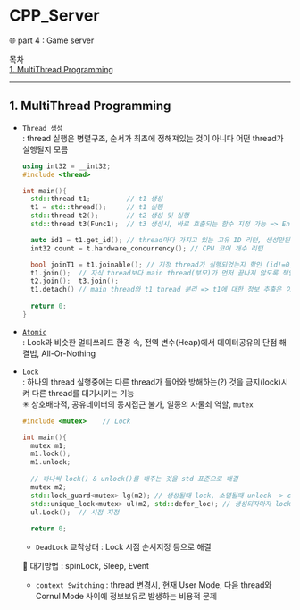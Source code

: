# CPP_Server
🌐 part 4 : Game server

목차   
[1. MultiThread Programming](#1-multithread-programming)

---
<H2>1. MultiThread Programming</H2>

- `Thread 생성`   
    : thread 실행은 병렬구조, 순서가 최초에 정해져있는 것이 아니다 어떤 thread가 실행될지 모름
  ```C++
  using int32 = __int32;
  #include <thread> 

  int main(){
    std::thread t1;         // t1 생성
    t1 = std::thread();     // t1 실행
    std::thread t2();       // t2 생성 및 실행
    std::thread t3(Func1);  // t3 생성시, 바로 호출되는 함수 지정 가능 => Entry Point

    auto id1 = t1.get_id(); // thread마다 가지고 있는 고유 ID 리턴, 생성만된 혹은 종료된 thread의 id = 0
    int32 count = t.hardware_concurrency(); // CPU 코어 개수 리턴

    bool joinT1 = t1.joinable(); // 지정 thread가 실행되었는지 학인 (id!=0)
    t1.join();  // 자식 thread보다 main thread(부모)가 먼저 끝나지 않도록 책임져주는 함수
    t2.join();  t3.join();
    t1.detach() // main thread와 t1 thread 분리 => t1에 대한 정보 추출은 이제 불가능 
    
    return 0;
  }
  ```   
- [`Atomic`](https://github.com/szun8/CPP_Server/commit/1fc9bb588be7684bdff754bef5b3147d7d1c73dc)   
    : Lock과 비슷한 멀티쓰레드 환경 속, 전역 변수(Heap)에서 데이터공유의 단점 해결법, All-Or-Nothing   
    
- `Lock`   
    : 하나의 thread 실행중에는 다른 thread가 들어와 방해하는(?) 것을 금지(lock)시켜 다른 thread를 대기시키는 기능   
    ✳ 상호배타적, 공유데이터의 동시접근 불가, 일종의 자물쇠 역할, `mutex`   
    ```C++
    #include <mutex>	// Lock
    
    int main(){
      mutex m1;
      m1.lock();
      m1.unlock;
      
      // 하나씩 lock() & unlock()를 해주는 것을 std 표준으로 해결
      mutex m2;
      std::lock_guard<mutex> lg(m2); // 생성될때 lock, 소멸될때 unlock -> class 개념
      std::unique_lock<mutex> ul(m2, std::defer_loc); // 생성되자마자 lock을 하는게 아니라 lock 실행구간 지정가능 옵션
      ul.Lock();  // 시점 지정
      
      return 0;
    ```
    + `DeadLock` 교착상태 : Lock 시점 순서지정 등으로 해결

    🔅 대기방법 : spinLock, Sleep, Event   
    + `context Switching` : thread 변경시, 현재 User Mode, 다음 thread와 Cornul Mode 사이에 정보보유로 발생하는 비용적 문제   
